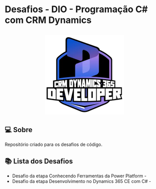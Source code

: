 # Desafios - DIO - Programação C# com CRM Dynamics

<h2 align="center">
  <img src="./utils/logo-bootcamp.webp" width="250px">
</h2>

## 💻 Sobre
Repositório criado para os desafios de código.


## 📚 Lista dos Desafios

- Desafio da etapa Conhecendo Ferramentas da Power Platform - 
- Desafio da etapa Desenvolvimento no Dynamics 365 CE com C# - 

